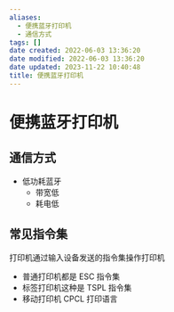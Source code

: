 ```yaml
---
aliases:
  - 便携蓝牙打印机
  - 通信方式
tags: []
date created: 2022-06-03 13:36:20
date modified: 2022-06-03 13:36:20
date updated: 2023-11-22 10:40:48
title: 便携蓝牙打印机
---
```


# 便携蓝牙打印机

## 通信方式

- 低功耗蓝牙
  - 带宽低
  - 耗电低

## 常见指令集

打印机通过输入设备发送的指令集操作打印机

- 普通打印机都是 ESC 指令集
- 标签打印机这种是 TSPL 指令集
- 移动打印机 CPCL 打印语言
